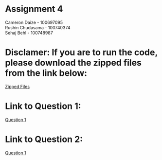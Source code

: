 # Assignment 4
Cameron Daize - 100697095 <br/>
Rushin Chudasama - 100740374 <br/>
Sehaj Behl - 100748987

# Disclamer: If you are to run the code, please download the zipped files from the link below:
[Zipped Files](/ZippedFiles)

# Link to Question 1:
[Question 1](/CompanyProject)

# Link to Question 2:
[Question 1](/Question_2)
